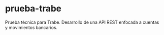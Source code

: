 # prueba-trabe
Prueba técnica para Trabe.
Desarrollo de una API REST enfocada a cuentas y movimientos bancarios.
